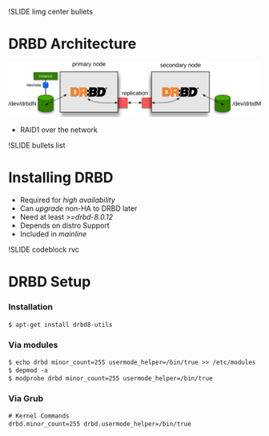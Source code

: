 !SLIDE limg center bullets

# DRBD Architecture

![drbd](drbd.png)

* RAID1 over the network

!SLIDE bullets list

# Installing DRBD

* Required for _high availability_
* Can _upgrade_ non-HA to DRBD later
* Need at least _>=drbd-8.0.12_
* Depends on distro Support
* Included in _mainline_

!SLIDE codeblock rvc

# DRBD Setup

### Installation

    $ apt-get install drbd8-utils

### Via modules

    $ echo drbd minor_count=255 usermode_helper=/bin/true >> /etc/modules
    $ depmod -a
    $ modprobe drbd minor_count=255 usermode_helper=/bin/true

### Via Grub

    # Kernel Commands
    drbd.minor_count=255 drbd.usermode_helper=/bin/true
